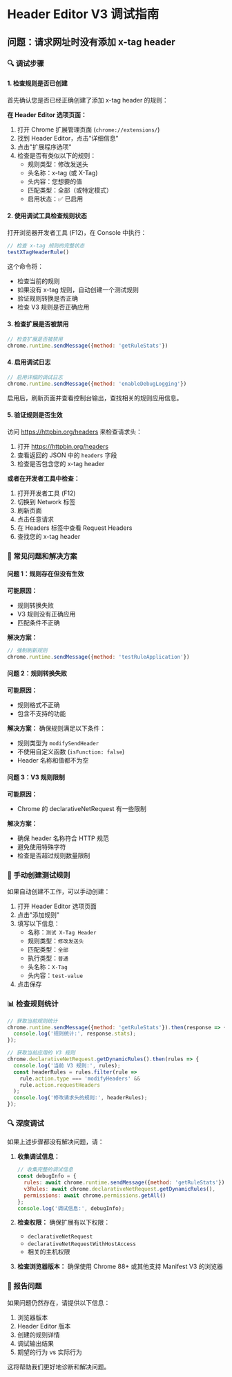 # Header Editor V3 调试指南

## 问题：请求网址时没有添加 x-tag header

### 🔍 调试步骤

#### 1. 检查规则是否已创建
首先确认您是否已经正确创建了添加 x-tag header 的规则：

**在 Header Editor 选项页面：**
1. 打开 Chrome 扩展管理页面 (`chrome://extensions/`)
2. 找到 Header Editor，点击"详细信息"
3. 点击"扩展程序选项"
4. 检查是否有类似以下的规则：
   - 规则类型：修改发送头
   - 头名称：x-tag (或 X-Tag)
   - 头内容：您想要的值
   - 匹配类型：全部（或特定模式）
   - 启用状态：✅ 已启用

#### 2. 使用调试工具检查规则状态
打开浏览器开发者工具 (F12)，在 Console 中执行：

```javascript
// 检查 x-tag 规则的完整状态
testXTagHeaderRule()
```

这个命令将：
- 检查当前的规则
- 如果没有 x-tag 规则，自动创建一个测试规则
- 验证规则转换是否正确
- 检查 V3 规则是否正确应用

#### 3. 检查扩展是否被禁用
```javascript
// 检查扩展是否被禁用
chrome.runtime.sendMessage({method: 'getRuleStats'})
```

#### 4. 启用调试日志
```javascript
// 启用详细的调试日志
chrome.runtime.sendMessage({method: 'enableDebugLogging'})
```

启用后，刷新页面并查看控制台输出，查找相关的规则应用信息。

#### 5. 验证规则是否生效
访问 https://httpbin.org/headers 来检查请求头：

1. 打开 https://httpbin.org/headers
2. 查看返回的 JSON 中的 `headers` 字段
3. 检查是否包含您的 x-tag header

**或者在开发者工具中检查：**
1. 打开开发者工具 (F12)
2. 切换到 Network 标签
3. 刷新页面
4. 点击任意请求
5. 在 Headers 标签中查看 Request Headers
6. 查找您的 x-tag header

### 🚨 常见问题和解决方案

#### 问题 1：规则存在但没有生效
**可能原因：**
- 规则转换失败
- V3 规则没有正确应用
- 匹配条件不正确

**解决方案：**
```javascript
// 强制刷新规则
chrome.runtime.sendMessage({method: 'testRuleApplication'})
```

#### 问题 2：规则转换失败
**可能原因：**
- 规则格式不正确
- 包含不支持的功能

**解决方案：**
确保规则满足以下条件：
- 规则类型为 `modifySendHeader`
- 不使用自定义函数 (`isFunction: false`)
- Header 名称和值都不为空

#### 问题 3：V3 规则限制
**可能原因：**
- Chrome 的 declarativeNetRequest 有一些限制

**解决方案：**
- 确保 header 名称符合 HTTP 规范
- 避免使用特殊字符
- 检查是否超过规则数量限制

### 🔧 手动创建测试规则

如果自动创建不工作，可以手动创建：

1. 打开 Header Editor 选项页面
2. 点击"添加规则"
3. 填写以下信息：
   - 名称：`测试 X-Tag Header`
   - 规则类型：`修改发送头`
   - 匹配类型：`全部`
   - 执行类型：`普通`
   - 头名称：`X-Tag`
   - 头内容：`test-value`
4. 点击保存

### 📊 检查规则统计

```javascript
// 获取当前规则统计
chrome.runtime.sendMessage({method: 'getRuleStats'}).then(response => {
  console.log('规则统计:', response.stats);
});

// 获取当前应用的 V3 规则
chrome.declarativeNetRequest.getDynamicRules().then(rules => {
  console.log('当前 V3 规则:', rules);
  const headerRules = rules.filter(rule => 
    rule.action.type === 'modifyHeaders' && 
    rule.action.requestHeaders
  );
  console.log('修改请求头的规则:', headerRules);
});
```

### 🔍 深度调试

如果上述步骤都没有解决问题，请：

1. **收集调试信息：**
   ```javascript
   // 收集完整的调试信息
   const debugInfo = {
     rules: await chrome.runtime.sendMessage({method: 'getRuleStats'}),
     v3Rules: await chrome.declarativeNetRequest.getDynamicRules(),
     permissions: await chrome.permissions.getAll()
   };
   console.log('调试信息:', debugInfo);
   ```

2. **检查权限：**
   确保扩展有以下权限：
   - `declarativeNetRequest`
   - `declarativeNetRequestWithHostAccess` 
   - 相关的主机权限

3. **检查浏览器版本：**
   确保使用 Chrome 88+ 或其他支持 Manifest V3 的浏览器

### 📝 报告问题

如果问题仍然存在，请提供以下信息：

1. 浏览器版本
2. Header Editor 版本
3. 创建的规则详情
4. 调试输出结果
5. 期望的行为 vs 实际行为

这将帮助我们更好地诊断和解决问题。 